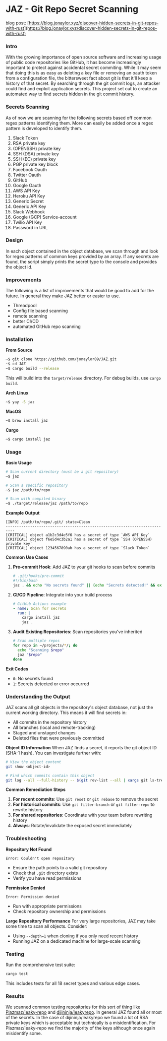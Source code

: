 
# JAZ - Git Repo Secret Scanning  

blog post:
[https://blog.jonaylor.xyz/discover-hidden-secrets-in-git-repos-with-rust](https://blog.jonaylor.xyz/discover-hidden-secrets-in-git-repos-with-rust)

### Intro

With the growing importance of open source software and increasing usage of public code repositories like GitHub, it has become increasingly important to protect against accidental secret commiting. While it may seem that doing this is as easy as deleting a key file or removing an oauth token from a configuration file, the bittersweet fact about git is that it'll keep a history of that secret. By searching through the git commit logs, an attacker could find and exploit application secrets. This project set out to create an automated way to find secrets hidden in the git commit history.

### Secrets Scanning

As of now we are scanning for the following secrets based off common regex patterns identifying them.  More can easily be added once a regex pattern is developed to identify them.

1. Slack Token  
2. RSA private key  
3. (OPENSSH) private key  
4. SSH (DSA) private key  
5. SSH (EC) private key  
6. PGP private key block  
7. Facebook Oauth  
8. Twitter Oauth  
9. GitHub  
10. Google Oauth  
11. AWS API Key  
12. Heroku API Key  
13. Generic Secret  
14. Generic API Key  
15. Slack Webhook  
16. Google (GCP) Service-account  
17. Twilio API Key  
18. Password in URL
 
### Design

In each object contained in the object database, we scan through and look for regex patterns of common keys provided by an array. If any secrets are found, the script simply prints the secret type to the console and provides the object id.

### Improvements  

The following is a list of improvements that would be good to add for the future.  In general they make JAZ better or easier to use.

- Threadpool  
- Config file based scanning  
- remote scanning  
- better CI/CD  
- automated GitHub repo scanning  

### Installation

**From Source**
```bash
~$ git clone https://github.com/jonaylor89/JAZ.git
~$ cd JAZ
~$ cargo build --release
```
This will build into the `target/release` directory. For debug builds, use `cargo build`.

**Arch Linux**
```bash
~$ yay -S jaz
```

**MacOS**
```bash
~$ brew install jaz
```

**Cargo**
```bash
~$ cargo install jaz
```

### Usage

**Basic Usage**
```bash
# Scan current directory (must be a git repository)
~$ jaz

# Scan a specific repository
~$ jaz /path/to/repo

# Scan with compiled binary
~$ ./target/release/jaz /path/to/repo
```

**Example Output**
```
[INFO] /path/to/repo/.git/ state=Clean
--------------------------------------------------------------------------
[CRITICAL] object a1b2c3d4e5f6 has a secret of type `AWS API Key`
[CRITICAL] object f6e5d4c3b2a1 has a secret of type `SSH (OPENSSH) private key`
[CRITICAL] object 1234567890ab has a secret of type `Slack Token`
```

**Common Use Cases**

1. **Pre-commit Hook**: Add JAZ to your git hooks to scan before commits
   ```bash
   # .git/hooks/pre-commit
   #!/bin/bash
   jaz . && echo "No secrets found" || (echo "Secrets detected!" && exit 1)
   ```

2. **CI/CD Pipeline**: Integrate into your build process
   ```yaml
   # GitHub Actions example
   - name: Scan for secrets
     run: |
       cargo install jaz
       jaz .
   ```

3. **Audit Existing Repositories**: Scan repositories you've inherited
   ```bash
   # Scan multiple repos
   for repo in ~/projects/*/; do
     echo "Scanning $repo"
     jaz "$repo"
   done
   ```

**Exit Codes**
- `0`: No secrets found
- `1`: Secrets detected or error occurred

### Understanding the Output

JAZ scans all git objects in the repository's object database, not just the current working directory. This means it will find secrets in:
- All commits in the repository history
- All branches (local and remote-tracking)
- Staged and unstaged changes
- Deleted files that were previously committed

**Object ID Information**
When JAZ finds a secret, it reports the git object ID (SHA-1 hash). You can investigate further with:
```bash
# View the object content
git show <object-id>

# Find which commits contain this object
git log --all --full-history -- $(git rev-list --all | xargs git ls-tree -r | grep <object-id> | cut -f2)
```

**Common Remediation Steps**
1. **For recent commits**: Use `git reset` or `git rebase` to remove the secret
2. **For historical commits**: Use `git filter-branch` or `git filter-repo` to rewrite history
3. **For shared repositories**: Coordinate with your team before rewriting history
4. **Always**: Rotate/invalidate the exposed secret immediately

### Troubleshooting

**Repository Not Found**
```
Error: Couldn't open repository
```
- Ensure the path points to a valid git repository
- Check that `.git` directory exists
- Verify you have read permissions

**Permission Denied**
```
Error: Permission denied
```
- Run with appropriate permissions
- Check repository ownership and permissions

**Large Repository Performance**
For very large repositories, JAZ may take some time to scan all objects. Consider:
- Using `--depth=1` when cloning if you only need recent history
- Running JAZ on a dedicated machine for large-scale scanning

### Testing

Run the comprehensive test suite:
```bash
cargo test
```

This includes tests for all 18 secret types and various edge cases.

### Results

We scanned common testing repositories for this sort of thing like [Plazmaz/leaky-repo](https://github.com/Plazmaz/leaky-repo) and [dijininja/leakyrepo](https://github.com/digininja/leakyrepo).  In general JAZ found all or most of the secrets.  In the case of dijininja/leakyrepo we found a lot of RSA private keys which is acceptable but technically is a misidentification.  For Plazmaz/leaky-repo we find the majority of the keys although once again misidentify some.

